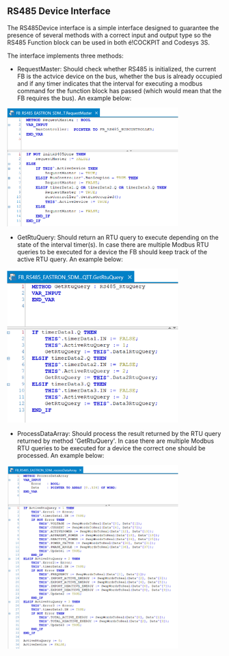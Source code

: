 ## RS485 Device Interface

The RS485Device interface is a simple interface designed to guarantee the presence of several methods with a correct input and output type so the RS485 Function block can be used in both é!COCKPIT and Codesys 3S.

The interface implements three methods:
- RequestMaster: Should check whether RS485 is initialized, the current FB is the actvice device on the bus, whether the bus is already occupied and if any timer indicates that the interval for executing a modbus command for the function block has passed (which would mean that the FB requires the bus). An example below:

<img src="../_img/RS485_RS485DeviceInterface_RequestMaster.png" width="400">

- GetRtuQuery: Should return an RTU query to execute depending on the state of the interval timer(s). In case there are multiple Modbus RTU queries to be executed for a device the FB should keep track of the active RTU query. An example below:

<img src="../_img/RS485_RS485DeviceInterface_GetRtuQuery.png" width="400">

- ProcessDataArray: Should process the result returned by the RTU query returned by method 'GetRtuQuery'. In case there are multiple Modbus RTU queries to be executed for a device the correct one should be processed. An example below:

<img src="../_img/RS485_RS485DeviceInterface_ProcessDataArray.png" width="400">